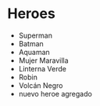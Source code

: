 # Heroes

* Superman
* Batman
* Aquaman
* Mujer Maravilla
* Linterna Verde
* Robin
* Volcán Negro
* nuevo heroe agregado
